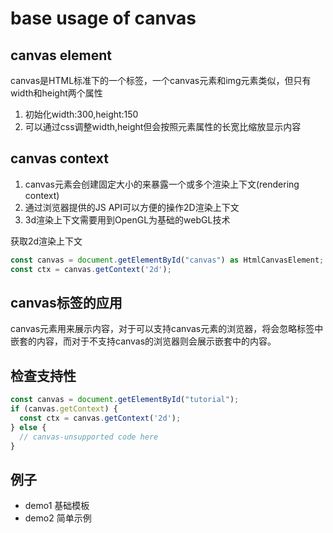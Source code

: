 # base usage of canvas

## canvas element

canvas是HTML标准下的一个标签，一个canvas元素和img元素类似，但只有width和height两个属性

1. 初始化width:300,height:150
2. 可以通过css调整width,height但会按照元素属性的长宽比缩放显示内容

## canvas context

1. canvas元素会创建固定大小的来暴露一个或多个渲染上下文(rendering context)
2. 通过浏览器提供的JS API可以方便的操作2D渲染上下文
3. 3d渲染上下文需要用到OpenGL为基础的webGL技术

获取2d渲染上下文
```js
const canvas = document.getElementById("canvas") as HtmlCanvasElement;
const ctx = canvas.getContext('2d');
```

## canvas标签的应用

canvas元素用来展示内容，对于可以支持canvas元素的浏览器，将会忽略标签中嵌套的内容，而对于不支持canvas的浏览器则会展示嵌套中的内容。

## 检查支持性

```js
const canvas = document.getElementById("tutorial");
if (canvas.getContext) {
  const ctx = canvas.getContext('2d');
} else {
  // canvas-unsupported code here
}
```

## 例子

- demo1 基础模板
- demo2 简单示例
